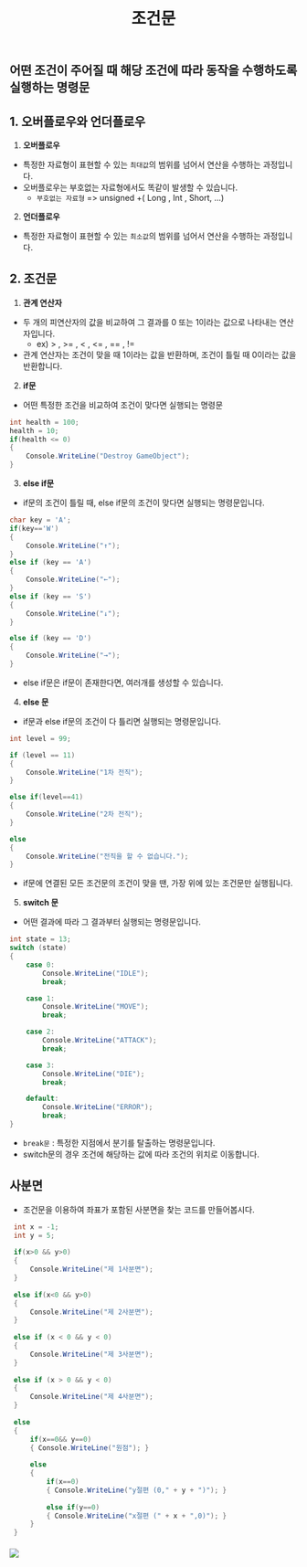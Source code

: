 ﻿---
layout: simple
title: "조건문"
---

## 어떤 조건이 주어질 때 해당 조건에 따라 동작을 수행하도록 실행하는 명령문 ##

## 1. 오버플로우와 언더플로우
1. **오버플로우**
- 특정한 자료형이 표현할 수 있는 `최대값`의 범위를 넘어서 연산을 수행하는 과정입니다.
- 오버플로우는 부호없는 자료형에서도 똑같이 발생할 수 있습니다.
  - `부호없는 자료형`   =>   unsigned +( Long , Int , Short, ...) 

2. **언더플로우**
- 특정한 자료형이 표현할 수 있는 `최소값`의 범위를 넘어서 연산을 수행하는 과정입니다.


## 2. 조건문
1. **관계 연산자**
- 두 개의 피연산자의 값을 비교하여 그 결과를 0 또는 1이라는 값으로 나타내는 연산자입니다.
  - ex) >  ,  >=  ,  <  ,  <=  ,  ==  ,  !=
- 관계 연산자는 조건이 맞을 때 1이라는 값을 반환하며, 조건이 틀릴 때 0이라는 값을 반환합니다.  

2. **if문**
- 어떤 특정한 조건을 비교하여 조건이 맞다면 실행되는 명령문

````c#
int health = 100;
health = 10;
if(health <= 0)
{
    Console.WriteLine("Destroy GameObject");
}
````


3. **else if문**
- if문의 조건이 틀릴 때, else if문의 조건이 맞다면 실행되는 명령문입니다.

```c#
char key = 'A';
if(key=='W')
{
    Console.WriteLine("↑");
}
else if (key == 'A')
{
    Console.WriteLine("←");
}
else if (key == 'S')
{
    Console.WriteLine("↓");
}

else if (key == 'D')
{
    Console.WriteLine("→");
}

```

- else if문은 if문이 존재한다면, 여러개를 생성할 수 있습니다.

4. **else 문**
- if문과 else if문의 조건이 다 틀리면 실행되는 명령문입니다.

```c#
int level = 99;

if (level == 11)
{
    Console.WriteLine("1차 전직");
}

else if(level==41)
{
    Console.WriteLine("2차 전직");
}

else
{
    Console.WriteLine("전직을 할 수 없습니다.");
}

```

- if문에 연결된 모든 조건문의 조건이 맞을 땐, 가장 위에 있는 조건문만 실행됩니다. 

5. **switch 문**
- 어떤 결과에 따라 그 결과부터 실행되는 명령문입니다.

```c#
int state = 13;
switch (state)
{
    case 0:
        Console.WriteLine("IDLE");
        break;

    case 1:
        Console.WriteLine("MOVE");
        break;

    case 2:
        Console.WriteLine("ATTACK");
        break;

    case 3:
        Console.WriteLine("DIE");
        break;

    default:
        Console.WriteLine("ERROR");
        break;
}

```
- `break문` : 특정한 지점에서 분기를 탈출하는 명령문입니다.
- switch문의 경우 조건에 해당하는 값에 따라 조건의 위치로 이동합니다.


## 사분면 ##
- 조건문을 이용하여 좌표가 포함된 사분면을 찾는 코드를 만들어봅시다.

```c#
 int x = -1;
 int y = 5;
 
 if(x>0 && y>0)
 {
     Console.WriteLine("제 1사분면");
 }
 
 else if(x<0 && y>0)
 {
     Console.WriteLine("제 2사분면");
 }
 
 else if (x < 0 && y < 0)
 {
     Console.WriteLine("제 3사분면");
 }
 
 else if (x > 0 && y < 0)
 {
     Console.WriteLine("제 4사분면");
 }
 
 else
 {
     if(x==0&& y==0)
     { Console.WriteLine("원점"); }
 
     else
     {
         if(x==0)
         { Console.WriteLine("y절편 (0," + y + ")"); }
 
         else if(y==0)
         { Console.WriteLine("x절편 (" + x + ",0)"); }
     }
 }

```
#### ![](Aspose.Words.d1da0567-1fc2-4905-87b2-57dc50a71b91.001.png) ####

